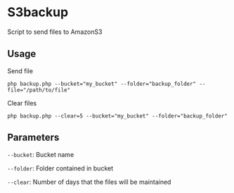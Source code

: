 S3backup
========

Script to send files to AmazonS3

## Usage

Send file

```
php backup.php --bucket="my_bucket" --folder="backup_folder" --file="/path/to/file"  
```

Clear files

```
php backup.php --clear=5 --bucket="my_bucket" --folder="backup_folder"
```

## Parameters

`--bucket`: Bucket name

`--folder`: Folder contained in bucket 

`--clear`: Number of days that the files will be maintained
